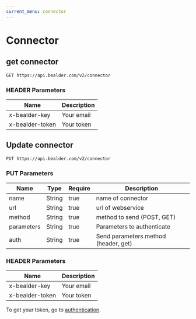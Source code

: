 ```yaml
---
current_menu: connector
---
```


# Connector

## get connector

	GET https://api.bealder.com/v2/connector

### HEADER Parameters

| Name    			|  Description                       |
|-------------------|------------------------------------|
| x-bealder-key	  	|  Your email						 |
| x-bealder-token  	|  Your token						 |


## Update connector

	PUT https://api.bealder.com/v2/connector

### PUT Parameters

| Name    		| Type      | Require | Description              |
|---------------|-----------|---------|--------------------------|
| name	  		| String	|  true   | name of connector				 		 |
| url	  		| String	|  true   | url of webservice				 		 |
| method	  	| String	|  true   | method to send (POST, GET)				 |
| parameters  	| String	|  true   | Parameters to authenticate				 |
| auth	  		| String	|  true   | Send parameters method	(header, get)	 |


### HEADER Parameters

| Name    			|  Description                       |
|-------------------|------------------------------------|
| x-bealder-key	  	|  Your email						 |
| x-bealder-token  	|  Your token						 |

To get your token, go to [authentication](authentication.html).